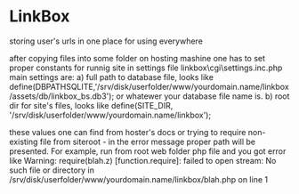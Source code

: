 # LinkBox
storing user's urls in one place for using everywhere

after copying files into some folder on hosting mashine one has to set proper constants for runnig site in settings file linkbox\cgi\settings.inc.php
main settings are:
a) full path to database file, looks like
define(DBPATHSQLITE,'/srv/disk/userfolder/www/yourdomain.name/linkbox/assets/db/linkbox_bs.db3'); or whatewer your database file name is.
b) root dir for site's files, looks like
define(SITE_DIR, '/srv/disk/userfolder/www/yourdomain.name/linkbox');

these values one can find from hoster's docs or trying to require non-existing file from siteroot - in the error message proper path will be presented. For example, run from root web folder php file <? require 'blah.z'; ?> and you got error like
Warning: require(blah.z) [function.require]: failed to open stream: No such file or directory in /srv/disk/userfolder/www/yourdomain.name/linkbox/blah.php on line 1
